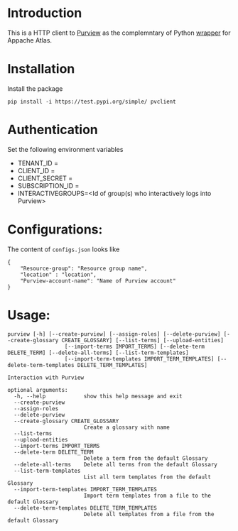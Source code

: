 # Introduction
This is a HTTP client to [Purview](https://azure.microsoft.com/sv-se/services/purview/) as the complemntary of Python [wrapper](https://github.com/wjohnson/pyapacheatlas) for Appache Atlas.

# Installation

Install the package
```
pip install -i https://test.pypi.org/simple/ pvclient
```

# Authentication

Set the following environment variables
* TENANT_ID =<Tentant id where Purview accounts are provisioned under>
* CLIENT_ID =<Client id of a service principal which is used to run the program>
* CLIENT_SECRET =<Client secret of a service principal which is used to run the program>
* SUBSCRIPTION_ID =<Subscription id where Purview accounts are provisioned under>
* INTERACTIVEGROUPS=<Id of group(s) who interactively logs into Purview>

# Configurations:

The content of `configs.json` looks like
```
{
    "Resource-group": "Resource group name",
    "location" : "location",
    "Purview-account-name": "Name of Purview account"
}
```
# Usage:
```
purview [-h] [--create-purview] [--assign-roles] [--delete-purview] [--create-glossary CREATE_GLOSSARY] [--list-terms] [--upload-entities]
                  [--import-terms IMPORT_TERMS] [--delete-term DELETE_TERM] [--delete-all-terms] [--list-term-templates]
                  [--import-term-templates IMPORT_TERM_TEMPLATES] [--delete-term-templates DELETE_TERM_TEMPLATES]

Interaction with Purview

optional arguments:
  -h, --help            show this help message and exit
  --create-purview
  --assign-roles
  --delete-purview
  --create-glossary CREATE_GLOSSARY
                        Create a glossary with name
  --list-terms
  --upload-entities
  --import-terms IMPORT_TERMS
  --delete-term DELETE_TERM
                        Delete a term from the default Glossary
  --delete-all-terms    Delete all terms from the default Glossary
  --list-term-templates
                        List all term templates from the default Glossary
  --import-term-templates IMPORT_TERM_TEMPLATES
                        Import term templates from a file to the default Glossary
  --delete-term-templates DELETE_TERM_TEMPLATES
                        Delete all templates from a file from the default Glossary
```
